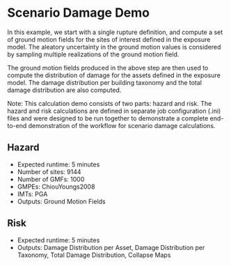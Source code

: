 Scenario Damage Demo
====================

In this example, we start with a single rupture definition, and compute a set of ground motion fields for the sites of interest defined in the exposure model. The aleatory uncertainty in the ground motion values is considered by sampling multiple realizations of the ground motion field.

The ground motion fields produced in the above step are then used to compute the distribution of damage for the assets defined in the exposure model. The damage distribution per building taxonomy and the total damage distribution are also computed.

Note: This calculation demo consists of two parts: hazard and risk. The hazard and risk calculations are defined in separate job configuration (.ini) files and were designed to be run together to demonstrate a complete end-to-end demonstration of the workflow for scenario damage calculations.

Hazard
------
* Expected runtime: 5 minutes
* Number of sites: 9144
* Number of GMFs: 1000
* GMPEs: ChiouYoungs2008
* IMTs: PGA
* Outputs: Ground Motion Fields

Risk
----
* Expected runtime: 5 minutes
* Outputs: Damage Distribution per Asset, Damage Distribution per Taxonomy, Total Damage Distribution, Collapse Maps